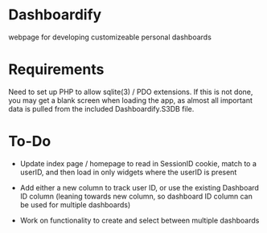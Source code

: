 # Dashboardify
webpage for developing customizeable personal dashboards


# Requirements

Need to set up PHP to allow sqlite(3) / PDO extensions.
If this is not done, you may get a blank screen when loading the app, as almost all important data is pulled from the included Dashboardify.S3DB file.


# To-Do

- Update index page / homepage to read in SessionID cookie, match to a userID, and then load in only widgets where the userID is present

- Add either a new column to track user ID, or use the existing Dashboard ID column (leaning towards new column, so dashboard ID column can be used for multiple dashboards)

- Work on functionality to create and select between multiple dashboards
